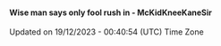 #### Wise man says only fool rush in - McKidKneeKaneSir
Updated on 19/12/2023 - 00:40:54 (UTC) Time Zone
